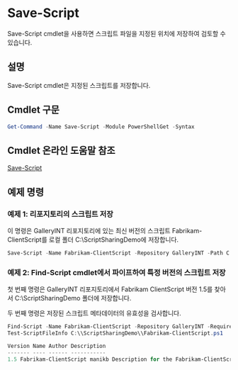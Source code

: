 # Save-Script

Save-Script cmdlet을 사용하면 스크립트 파일을 지정된 위치에 저장하여 검토할 수 있습니다.

## 설명

Save-Script cmdlet은 지정된 스크립트를 저장합니다.

## Cmdlet 구문

```powershell
Get-Command -Name Save-Script -Module PowerShellGet -Syntax
```
## Cmdlet 온라인 도움말 참조

[Save-Script](http://go.microsoft.com/fwlink/?LinkId=619786)

## 예제 명령

### 예제 1: 리포지토리의 스크립트 저장
이 명령은 GalleryINT 리포지토리에 있는 최신 버전의 스크립트 Fabrikam-ClientScript를 로컬 폴더 C:\ScriptSharingDemo에 저장합니다.

```powershell
Save-Script -Name Fabrikam-ClientScript -Repository GalleryINT -Path C:\ScriptSharingDemo
```

### 예제 2: Find-Script cmdlet에서 파이프하여 특정 버전의 스크립트 저장

첫 번째 명령은 GalleryINT 리포지토리에서 Fabrikam ClientScript 버전 1.5를 찾아서 C:\ScriptSharingDemo 폴더에 저장합니다.

두 번째 명령은 저장된 스크립트 메타데이터의 유효성을 검사합니다.

```powershell
Find-Script -Name Fabrikam-ClientScript -Repository GalleryINT -RequiredVersion 1.5 | Save-Script -Path C:\\ScriptSharingDemo
Test-ScriptFileInfo C:\\ScriptSharingDemo\\Fabrikam-ClientScript.ps1

Version Name Author Description
------- ---- ------ -----------
1.5 Fabrikam-ClientScript manikb Description for the Fabrikam-ClientScript script
```


<!--HONumber=Aug16_HO3-->


